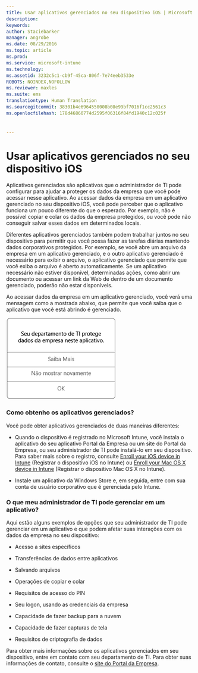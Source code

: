 ```yaml
---
title: Usar aplicativos gerenciados no seu dispositivo iOS | Microsoft Intune
description: 
keywords: 
author: Staciebarker
manager: angrobe
ms.date: 08/29/2016
ms.topic: article
ms.prod: 
ms.service: microsoft-intune
ms.technology: 
ms.assetid: 3232c5c1-cb9f-45ca-806f-7e74eeb3533e
ROBOTS: NOINDEX,NOFOLLOW
ms.reviewer: maxles
ms.suite: ems
translationtype: Human Translation
ms.sourcegitcommit: 38301b4e6964550008b08e99bf7016f1cc2561c3
ms.openlocfilehash: 178d46860774d2595f06316f84fd1940c12c025f


---
```



# Usar aplicativos gerenciados no seu dispositivo iOS

Aplicativos gerenciados são aplicativos que o administrador de TI pode configurar para ajudar a proteger os dados da empresa que você pode acessar nesse aplicativo. Ao acessar dados da empresa em um aplicativo gerenciado no seu dispositivo iOS, você pode perceber que o aplicativo funciona um pouco diferente do que o esperado. Por exemplo, não é possível copiar e colar os dados da empresa protegidos, ou você pode não conseguir salvar esses dados em determinados locais.

Diferentes aplicativos gerenciados também podem trabalhar juntos no seu dispositivo para permitir que você possa fazer as tarefas diárias mantendo dados corporativos protegidos. Por exemplo, se você abre um arquivo da empresa em um aplicativo gerenciado, e o outro aplicativo gerenciado é necessário para exibir o arquivo, o aplicativo gerenciado que permite que você exiba o arquivo é aberto automaticamente. Se um aplicativo necessário não estiver disponível, determinadas ações, como abrir um documento ou acessar um link da Web de dentro de um documento gerenciado, poderão não estar disponíveis.

Ao acessar dados da empresa em um aplicativo gerenciado, você verá uma mensagem como a mostrada abaixo, que permite que você saiba que o aplicativo que você está abrindo é gerenciado.

![managed-apps-message-ios](./media/managed-apps-message.png)

### Como obtenho os aplicativos gerenciados?
Você pode obter aplicativos gerenciados de duas maneiras diferentes:

-   Quando o dispositivo é registrado no Microsoft Intune, você instala o aplicativo do seu aplicativo Portal da Empresa ou um site do Portal da Empresa, ou seu administrador de TI pode instalá-lo em seu dispositivo. Para saber mais sobre o registro, consulte [Enroll your iOS device in Intune](enroll-your-device-in-intune-ios.md) (Registrar o dispositivo iOS no Intune) ou [Enroll your Mac OS X device in Intune](enroll-your-device-in-intune-mac-os-x.md) (Registrar o dispositivo Mac OS X no Intune).

-   Instale um aplicativo da Windows Store e, em seguida, entre com sua conta de usuário corporativo que é gerenciada pelo Intune.

### O que meu administrador de TI pode gerenciar em um aplicativo?
Aqui estão alguns exemplos de opções que seu administrador de TI pode gerenciar em um aplicativo e que podem afetar suas interações com os dados da empresa no seu dispositivo:

-   Acesso a sites específicos

-   Transferências de dados entre aplicativos

-   Salvando arquivos

-   Operações de copiar e colar

-   Requisitos de acesso do PIN

-   Seu logon, usando as credenciais da empresa

-   Capacidade de fazer backup para a nuvem

-   Capacidade de fazer capturas de tela

-   Requisitos de criptografia de dados


Para obter mais informações sobre os aplicativos gerenciados em seu dispositivo, entre em contato com seu departamento de TI. Para obter suas informações de contato, consulte o [site do Portal da Empresa](http://portal.manage.microsoft.com).





<!--HONumber=Aug16_HO5-->


